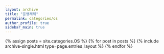 ```yaml
---
layout: archive
title: "운영체제"
permalink: categories/os
author_profile: true
sidebar_main: true
---
```


{% assign posts = site.categories.OS %}
{% for post in posts %} {% include archive-single.html type=page.entries_layout %} {% endfor %}